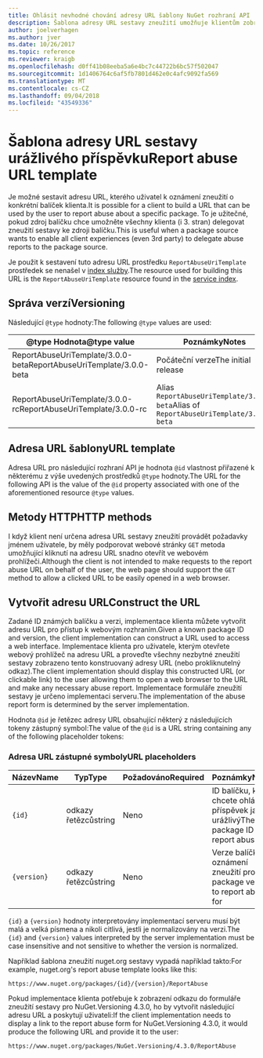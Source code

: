 ```yaml
---
title: Ohlásit nevhodné chování adresy URL šablony NuGet rozhraní API
description: Šablona adresy URL sestavy zneužití umožňuje klientům zobrazit odkaz kliknete v jejich uživatelského rozhraní.
author: joelverhagen
ms.author: jver
ms.date: 10/26/2017
ms.topic: reference
ms.reviewer: kraigb
ms.openlocfilehash: d0ff41b08eeba5a6e4bc7c44722b6bc57f502047
ms.sourcegitcommit: 1d1406764c6af5fb7801d462e0c4afc9092fa569
ms.translationtype: MT
ms.contentlocale: cs-CZ
ms.lasthandoff: 09/04/2018
ms.locfileid: "43549336"
---
```

# <a name="report-abuse-url-template"></a><span data-ttu-id="6b439-103">Šablona adresy URL sestavy urážlivého příspěvku</span><span class="sxs-lookup"><span data-stu-id="6b439-103">Report abuse URL template</span></span>

<span data-ttu-id="6b439-104">Je možné sestavit adresu URL, kterého uživatel k oznámení zneužití o konkrétní balíček klienta.</span><span class="sxs-lookup"><span data-stu-id="6b439-104">It is possible for a client to build a URL that can be used by the user to report abuse about a specific package.</span></span> <span data-ttu-id="6b439-105">To je užitečné, pokud zdroj balíčku chce umožněte všechny klienta (i 3. stran) delegovat zneužití sestavy ke zdroji balíčku.</span><span class="sxs-lookup"><span data-stu-id="6b439-105">This is useful when a package source wants to enable all client experiences (even 3rd party) to delegate abuse reports to the package source.</span></span>

<span data-ttu-id="6b439-106">Je použit k sestavení tuto adresu URL prostředku `ReportAbuseUriTemplate` prostředek se nenašel v [index služby](service-index.md).</span><span class="sxs-lookup"><span data-stu-id="6b439-106">The resource used for building this URL is the `ReportAbuseUriTemplate` resource found in the [service index](service-index.md).</span></span>

## <a name="versioning"></a><span data-ttu-id="6b439-107">Správa verzí</span><span class="sxs-lookup"><span data-stu-id="6b439-107">Versioning</span></span>

<span data-ttu-id="6b439-108">Následující `@type` hodnoty:</span><span class="sxs-lookup"><span data-stu-id="6b439-108">The following `@type` values are used:</span></span>

<span data-ttu-id="6b439-109">@type Hodnota</span><span class="sxs-lookup"><span data-stu-id="6b439-109">@type value</span></span>                       | <span data-ttu-id="6b439-110">Poznámky</span><span class="sxs-lookup"><span data-stu-id="6b439-110">Notes</span></span>
--------------------------------- | -----
<span data-ttu-id="6b439-111">ReportAbuseUriTemplate/3.0.0-beta</span><span class="sxs-lookup"><span data-stu-id="6b439-111">ReportAbuseUriTemplate/3.0.0-beta</span></span> | <span data-ttu-id="6b439-112">Počáteční verze</span><span class="sxs-lookup"><span data-stu-id="6b439-112">The initial release</span></span>
<span data-ttu-id="6b439-113">ReportAbuseUriTemplate/3.0.0-rc</span><span class="sxs-lookup"><span data-stu-id="6b439-113">ReportAbuseUriTemplate/3.0.0-rc</span></span>   | <span data-ttu-id="6b439-114">Alias `ReportAbuseUriTemplate/3.0.0-beta`</span><span class="sxs-lookup"><span data-stu-id="6b439-114">Alias of `ReportAbuseUriTemplate/3.0.0-beta`</span></span>

## <a name="url-template"></a><span data-ttu-id="6b439-115">Adresa URL šablony</span><span class="sxs-lookup"><span data-stu-id="6b439-115">URL template</span></span>

<span data-ttu-id="6b439-116">Adresa URL pro následující rozhraní API je hodnota `@id` vlastnost přiřazené k některému z výše uvedených prostředků `@type` hodnoty.</span><span class="sxs-lookup"><span data-stu-id="6b439-116">The URL for the following API is the value of the `@id` property associated with one of the aforementioned resource `@type` values.</span></span>

## <a name="http-methods"></a><span data-ttu-id="6b439-117">Metody HTTP</span><span class="sxs-lookup"><span data-stu-id="6b439-117">HTTP methods</span></span>

<span data-ttu-id="6b439-118">I když klient není určena adresa URL sestavy zneužití provádět požadavky jménem uživatele, by měly podporovat webové stránky `GET` metoda umožňující kliknutí na adresu URL snadno otevřít ve webovém prohlížeči.</span><span class="sxs-lookup"><span data-stu-id="6b439-118">Although the client is not intended to make requests to the report abuse URL on behalf of the user, the web page should support the `GET` method to allow a clicked URL to be easily opened in a web browser.</span></span>

## <a name="construct-the-url"></a><span data-ttu-id="6b439-119">Vytvořit adresu URL</span><span class="sxs-lookup"><span data-stu-id="6b439-119">Construct the URL</span></span>

<span data-ttu-id="6b439-120">Zadané ID známých balíčku a verzi, implementace klienta můžete vytvořit adresu URL pro přístup k webovým rozhraním.</span><span class="sxs-lookup"><span data-stu-id="6b439-120">Given a known package ID and version, the client implementation can construct a URL used to access a web interface.</span></span> <span data-ttu-id="6b439-121">Implementace klienta pro uživatele, kterým otevřete webový prohlížeč na adresu URL a proveďte všechny nezbytné zneužití sestavy zobrazeno tento konstruovaný adresy URL (nebo prokliknutelný odkaz).</span><span class="sxs-lookup"><span data-stu-id="6b439-121">The client implementation should display this constructed URL (or clickable link) to the user allowing them to open a web browser to the URL and make any necessary abuse report.</span></span> <span data-ttu-id="6b439-122">Implementace formuláře zneužití sestavy je určeno implementaci serveru.</span><span class="sxs-lookup"><span data-stu-id="6b439-122">The implementation of the abuse report form is determined by the server implementation.</span></span>

<span data-ttu-id="6b439-123">Hodnota `@id` je řetězec adresy URL obsahující některý z následujících tokeny zástupný symbol:</span><span class="sxs-lookup"><span data-stu-id="6b439-123">The value of the `@id` is a URL string containing any of the following placeholder tokens:</span></span>

### <a name="url-placeholders"></a><span data-ttu-id="6b439-124">Adresa URL zástupné symboly</span><span class="sxs-lookup"><span data-stu-id="6b439-124">URL placeholders</span></span>

<span data-ttu-id="6b439-125">Název</span><span class="sxs-lookup"><span data-stu-id="6b439-125">Name</span></span>        | <span data-ttu-id="6b439-126">Typ</span><span class="sxs-lookup"><span data-stu-id="6b439-126">Type</span></span>    | <span data-ttu-id="6b439-127">Požadováno</span><span class="sxs-lookup"><span data-stu-id="6b439-127">Required</span></span> | <span data-ttu-id="6b439-128">Poznámky</span><span class="sxs-lookup"><span data-stu-id="6b439-128">Notes</span></span>
----------- | ------- | -------- | -----
`{id}`      | <span data-ttu-id="6b439-129">odkazy řetězců</span><span class="sxs-lookup"><span data-stu-id="6b439-129">string</span></span>  | <span data-ttu-id="6b439-130">Ne</span><span class="sxs-lookup"><span data-stu-id="6b439-130">no</span></span>       | <span data-ttu-id="6b439-131">ID balíčku, který chcete ohlásit příspěvek jako urážlivý</span><span class="sxs-lookup"><span data-stu-id="6b439-131">The package ID to report abuse for</span></span>
`{version}` | <span data-ttu-id="6b439-132">odkazy řetězců</span><span class="sxs-lookup"><span data-stu-id="6b439-132">string</span></span>  | <span data-ttu-id="6b439-133">Ne</span><span class="sxs-lookup"><span data-stu-id="6b439-133">no</span></span>       | <span data-ttu-id="6b439-134">Verze balíčku k oznámení zneužití pro</span><span class="sxs-lookup"><span data-stu-id="6b439-134">The package version to report abuse for</span></span>

<span data-ttu-id="6b439-135">`{id}` a `{version}` hodnoty interpretovány implementací serveru musí být malá a velká písmena a nikoli citlivá, jestli je normalizovány na verzi.</span><span class="sxs-lookup"><span data-stu-id="6b439-135">The `{id}` and `{version}` values interpreted by the server implementation must be case insensitive and not sensitive to whether the version is normalized.</span></span>

<span data-ttu-id="6b439-136">Například šablona zneužití nuget.org sestavy vypadá například takto:</span><span class="sxs-lookup"><span data-stu-id="6b439-136">For example, nuget.org's report abuse template looks like this:</span></span>

    https://www.nuget.org/packages/{id}/{version}/ReportAbuse

<span data-ttu-id="6b439-137">Pokud implementace klienta potřebuje k zobrazení odkazu do formuláře zneužití sestavy pro NuGet.Versioning 4.3.0, ho by vytvořit následující adresu URL a poskytují uživateli:</span><span class="sxs-lookup"><span data-stu-id="6b439-137">If the client implementation needs to display a link to the report abuse form for NuGet.Versioning 4.3.0, it would produce the following URL and provide it to the user:</span></span>

    https://www.nuget.org/packages/NuGet.Versioning/4.3.0/ReportAbuse
